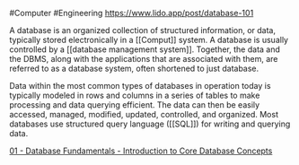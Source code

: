 #Computer #Engineering 
https://www.lido.app/post/database-101

A database is an organized collection of structured information, or data, typically stored electronically in a [[Comput]] system. A database is usually controlled by a [[database management system]]. Together, the data and the DBMS, along with the applications that are associated with them, are referred to as a database system, often shortened to just database.

Data within the most common types of databases in operation today is typically modeled in rows and columns in a series of tables to make processing and data querying efficient. The data can then be easily accessed, managed, modified, updated, controlled, and organized. Most databases use structured query language ([[SQL]]) for writing and querying data.

[01 - Database Fundamentals - Introduction to Core Database Concepts](https://www.youtube.com/watch?v=GdeaqBCR5PQ&ab_channel=RGEdu)